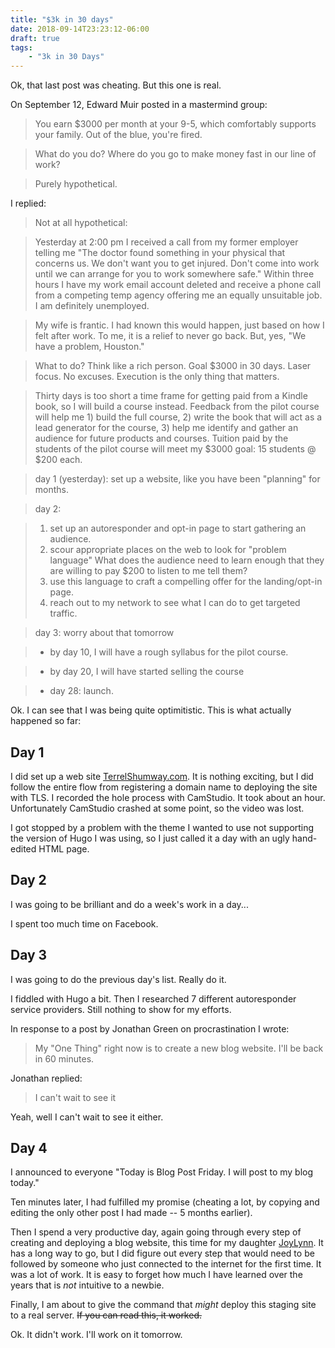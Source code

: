```yaml
---
title: "$3k in 30 days"
date: 2018-09-14T23:23:12-06:00
draft: true
tags:
    - "3k in 30 Days"
---
```


Ok, that last post was cheating. But this one is real.

On September 12, Edward Muir posted in a mastermind group:

> You earn $3000 per month at your 9-5, which comfortably supports your family. Out of the blue, you're fired.

> What do you do?
> Where do you go to make money fast in our line of work?

> Purely hypothetical.

I replied:

> Not at all hypothetical:

> Yesterday at 2:00 pm I received a call from my former employer telling me "The doctor found something in your physical that concerns us. We don't want you to get injured. Don't come into work until we can arrange for you to work somewhere safe." Within three hours I have my work email account deleted and receive a phone call from a competing temp agency offering me an equally unsuitable job. I am definitely unemployed.

> My wife is frantic. I had known this would happen, just based on how I felt after work. To me, it is a relief to never go back. But, yes, "We have a problem, Houston."

> What to do? Think like a rich person. Goal $3000 in 30 days. Laser focus. No excuses. Execution is the only thing that matters.

> Thirty days is too short a time frame for getting paid from a Kindle book, so I will build a course instead. Feedback from the pilot course will help me 1) build the full course, 2) write the book that will act as a lead generator for the course, 3) help me identify and gather an audience for future products and courses. Tuition paid by the students of the pilot course will meet my $3000 goal: 15 students @ $200 each.

> day 1 (yesterday): set up a website, like you have been "planning" for months.

> day 2:

> 1. set up an autoresponder and opt-in page to start gathering an audience.
> 2. scour appropriate places on the web to look for "problem language" What does the audience need to learn enough that they are willing to pay $200 to listen to me tell them?
> 3. use this language to craft a compelling offer for the landing/opt-in page.
> 4. reach out to my network to see what I can do to get targeted traffic.

> day 3: worry about that tomorrow

> * by day 10, I will have a rough syllabus for the pilot course.

> * by day 20, I will have started selling the course

> * day 28: launch.

Ok. I can see that I was being quite optimitistic. This is what actually 
happened so far:

## Day 1

I did set up a web site [TerrelShumway.com](https://www.terrelshumway.com).
It is nothing exciting, but I did follow the entire flow from registering
a domain name to deploying the site with TLS. I recorded the hole process
with CamStudio. It took about an hour. Unfortunately CamStudio crashed
at some point, so the video was lost. 

I got stopped by a problem with the theme I wanted to use not supporting
the version of Hugo I was using, so I just called it a day with an ugly
hand-edited HTML page.

## Day 2

I was going to be brilliant and do a week's work in a day...

I spent too much time on Facebook.

## Day 3

I was going to do the previous day's list. Really do it.

I fiddled with Hugo a bit. Then I researched 7 different autoresponder
service providers. Still nothing to show for my efforts.

In response to a post by Jonathan Green on procrastination I wrote:

> My "One Thing" right now is to create a new blog website. I'll be back in 60 minutes.

Jonathan replied:

> I can't wait to see it

Yeah, well I can't wait to see it either.

## Day 4

I announced to everyone "Today is Blog Post Friday. I will post to my blog
today."

Ten minutes later, I had fulfilled my promise (cheating a lot, by copying 
and editing the only other post I had made -- 5 months earlier).

Then I spend a very productive day, again going through every step of 
creating and deploying a blog website, this time for my daughter [JoyLynn](https://joylynn.shumway.us/).
It has a long way to go, but I did figure out every step that would need
to be followed by someone who just connected to the internet for the first time.
It was a lot of work. It is easy to forget how much I have learned over
the years that is *not* intuitive to a newbie.

Finally, I am about to give the command that *might* deploy this staging 
site to a real server. <strike>If you can read this, it worked.</strike>

Ok. It didn't work. I'll work on it tomorrow.






